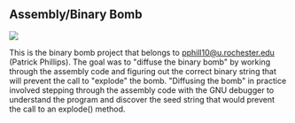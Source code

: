 ## Assembly/Binary Bomb

![](https://image.shutterstock.com/image-vector/bomb-about-blast-illustration-cartoon-260nw-171622739.jpg)

This is the binary bomb project that belongs to pphill10@u.rochester.edu (Patrick Phillips). The goal was to "diffuse the binary bomb" by working through the assembly code and figuring out the correct binary string that will prevent the call to "explode" the bomb. "Diffusing the bomb" in practice involved stepping through the assembly code with the GNU debugger to understand the program and discover the seed string that would prevent the call to an explode() method.
